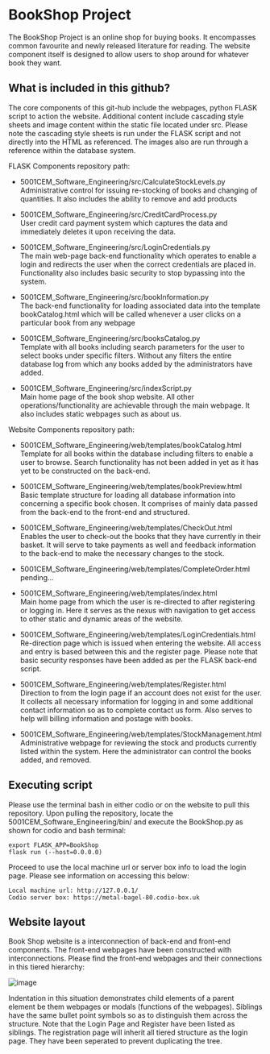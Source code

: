 # BookShop Project

The BookShop Project is an online shop for buying books. It encompasses common favourite and newly released literature for reading. The website component itself is designed to allow users to shop around for whatever book they want. 

## What is included in this github?

The core components of this git-hub include the webpages, python FLASK script to action the website. Additional content include cascading style sheets and image content within the static file located under src. Please note the cascading style sheets is run under the FLASK script and not directly into the HTML as referenced. The images also are run through a reference within the database system.

FLASK Components repository path:

- 5001CEM_Software_Engineering/src/CalculateStockLevels.py<br/>
Administrative control for issuing re-stocking of books and changing of quantities. It also includes the ability to remove and add products

- 5001CEM_Software_Engineering/src/CreditCardProcess.py<br/>
User credit card payment system which captures the data and immediately deletes it upon receiving the data.

- 5001CEM_Software_Engineering/src/LoginCredentials.py<br/>
The main web-page back-end functionality which operates to enable a login and redirects the user when the correct credentials are placed in. Functionality also includes basic security to stop bypassing into the system.

- 5001CEM_Software_Engineering/src/bookInformation.py<br/>
The back-end functionality for loading associated data into the template bookCatalog.html which will be called whenever a user clicks on a particular book from any webpage

- 5001CEM_Software_Engineering/src/booksCatalog.py<br/>
Template with all books including search parameters for the user to select books under specific filters. Without any filters the entire database log from which any books added by the administrators have added.

- 5001CEM_Software_Engineering/src/indexScript.py<br/>
Main home page of the book shop website. All other operations/functionality are achievable through the main webpage. It also includes static webpages such as about us.

Website Components repository path:

- 5001CEM_Software_Engineering/web/templates/bookCatalog.html<br/>
Template for all books within the database including filters to enable a user to browse. Search functionality has not been added in yet as it has yet to be constructed on the back-end.

- 5001CEM_Software_Engineering/web/templates/bookPreview.html<br/>
Basic template structure for loading all database information into concerning a specific book chosen. It comprises of mainly data passed from the back-end to the front-end and structured.

- 5001CEM_Software_Engineering/web/templates/CheckOut.html<br/>
Enables the user to check-out the books that they have currently in their basket. It will serve to take payments as well and feedback information to the back-end to make the necessary changes to the stock.

- 5001CEM_Software_Engineering/web/templates/CompleteOrder.html<br/>
pending...

- 5001CEM_Software_Engineering/web/templates/index.html<br/>
Main home page from which the user is re-directed to after registering or logging in. Here it serves as the nexus with navigation to get access to other static and dynamic areas of the website.

- 5001CEM_Software_Engineering/web/templates/LoginCredentials.html<br/>
Re-direction page which is issued when entering the website. All access and entry is based between this and the register page. Please note that basic security responses have been added as per the FLASK back-end script.

- 5001CEM_Software_Engineering/web/templates/Register.html<br/>
Direction to from the login page if an account does not exist for the user. It collects all necessary information for logging in and some additional contact information so as to complete contact us form. Also serves to help will billing information and postage with books.

- 5001CEM_Software_Engineering/web/templates/StockManagement.html<br/>
Administrative webpage for reviewing the stock and products currently listed within the system. Here the administrator can control the books added, and removed.

## Executing script

Please use the terminal bash in either codio or on the website to pull this repository. Upon pulling the repository, locate the 5001CEM_Software_Engineering/bin/ and execute the BookShop.py as shown for codio and bash terminal:

```
export FLASK_APP=BookShop
flask run (--host=0.0.0.0)
```
Proceed to use the local machine url or server box info to load the login page. Please see information on accessing this below:

```
Local machine url: http://127.0.0.1/
Codio server box: https://metal-bagel-80.codio-box.uk
```

## Website layout

Book Shop website is a interconnection of back-end and front-end components. The front-end webpages have been constructed with interconnections. Please find the front-end webpages and their connections in this tiered hierarchy:

![image](https://user-images.githubusercontent.com/23194490/142739467-f415ef49-e5c6-4920-8169-7c5aea35c324.png)


Indentation in this situation demonstrates child elements of a parent element be them webpages or modals (functions of the webpages). Siblings have the same bullet point symbols so as to distinguish them across the structure. Note that the Login Page and Register have been listed as siblings. The registration page will inherit all tiered structure as the login page. They have been seperated to prevent duplicating the tree.
